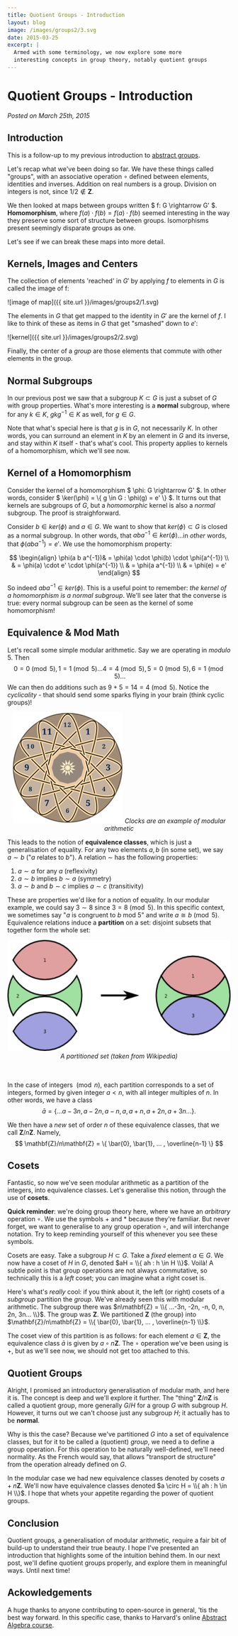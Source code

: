 ```yaml
---
title: Quotient Groups - Introduction
layout: blog
image: /images/groups2/3.svg
date: 2015-03-25
excerpt: |
  Armed with some terminology, we now explore some more 
  interesting concepts in group theory, notably quotient groups
---
```



# Quotient Groups - Introduction

_Posted on March 25th, 2015_


## Introduction

This is a follow-up to my previous introduction 
to [abstract groups](/mathematics/2015-02-26-groups.html).

Let's recap what we've been doing so far. We have these things called "groups", with 
an associative operation $\circ$ defined between elements, identities and 
inverses. Addition on real numbers is a group. Division on integers is not, since $1/2 \notin \mathbf{Z}$.

We then looked at maps between groups written $ f: G \rightarrow G' $. **Homomorphism**, 
where $f(a) \cdot f(b) = f(a) \cdot f(b)$ seemed interesting in the way they preserve some 
sort of structure between groups. Isomorphisms present seemingly disparate groups as one.

Let's see if we can break these maps into more detail.

## Kernels, Images and Centers

The collection of elements 'reached' in $G'$ by applying $f$ to elements in $G$ is called the image of f:

![image of map]({{ site.url }}/images/groups2/1.svg)

The elements in $G$ that get mapped to the identity in $G'$ are the kernel of $f$. I like to think of these as items in $G$ that get "smashed" down to $e'$:

![kernel]({{ site.url }}/images/groups2/2.svg)

Finally, the center of a _group_ are those elements that commute with other elements in the group.

## Normal Subgroups

In our previous post we saw that a subgroup $K \subset G$ is just a subset of $G$ with group properties. What's more interesting is a **normal** subgroup, where for any $k \in K$, $g k g^{-1} \in K$ as well, for $g \in G$.

Note that what's special here is that $g$ is in $G$, not necessarily $K$. In other words, you can surround an element in $K$ by an element in $G$ and its inverse, and stay within $K$ itself - that's what's cool. This property applies to kernels of a homomorphism, which we'll see now.


## Kernel of a Homomorphism

Consider the kernel of a homomorphism $ \phi: G \rightarrow G' $. In other words, consider 
$ \ker(\phi) = \\{ g \in G : \phi(g) = e' \\} $. It turns out that kernels are subgroups of $G$, but a _homomorphic_ kernel is also a _normal_ subgroup. The proof is straighforward.

Consider $b \in ker(\phi)$ and $a \in G$. We want to show that $ker(\phi) \subset G$ is closed as a normal subgroup. In other words, that $a b a^{-1} \in ker(\phi)$...in _other_ words, that $\phi(a b a^{-1}) = e'$. We use the homomorphism property:

$$
\begin{align}
	\phi(a b a^{-1})& = \phi(a) \cdot \phi(b) \cdot \phi(a^{-1}) \\
	& = \phi(a) \cdot e' \cdot \phi(a^{-1}) \\
	& = \phi(a a^{-1}) \\
	& = \phi(e) = e'
\end{align}
$$

So indeed $a b a^{-1} \in ker(\phi)$. This is a useful point to remember: _the kernel of a homomorphism is a normal subgroup_. We'll see later that the converse is true: every normal subgroup can be seen as the kernel of some homomorphism!


## Equivalence & Mod Math

<!-- todo prime order groups -->

Let's recall some simple modular arithmetic. Say we are operating in _modulo_ 5. Then
$$0 = 0 \pmod 5, 1 = 1 \pmod 5...4 = 4 \pmod5, 5 = 0 \pmod 5, 6 = 1 \pmod 5...$$
We can then do additions such as $9 + 5 = 14 = 4 \pmod 5$. Notice the _cyclicality_ - that should send some sparks flying in your brain (think cyclic groups)!


<center>
	<img src="/images/groups2/3.svg" style="height: 250px;" />
	<em>Clocks are an example of modular arithmetic</em>
</center>


This leads to the notion of **equivalence classes**, which is just a generalisation of equality. For any two elements $a, b$ (in some set), we say $a \sim b$ ("$a$ relates to $b$"). A relation $\sim$ has the following properties:

1. $a \sim a$ for any $a$ (reflexivity)
2. $a \sim b$ implies $b  \sim  a$ (symmetry)
3. $a \sim b$ and $b \sim c$ implies $a \sim c$ (transitivity)

These are properties we'd like for a notion of equality. In our modular example, we could say $3 \sim 8$ since $3 = 8 \pmod 5$. In this specific context, we sometimes say "$a$ is congruent to $b$ mod 5" and write $a \cong b \pmod 5$. Equivalence relations induce a **partition** on a set: disjoint subsets that together form the whole set:


<center>
	<img src="/images/groups2/4.png" style="height: 250px;" />
	<div><em>A partitioned set (taken from Wikipedia)</em></div>
	<br /><br />
</center>

In the case of integers $\pmod n$, each partition corresponds to a set of integers, formed by given integer $a < n$, with all integer multiples of $n$. In other words, we have a class 
$$
	\bar{a} = \{  ...a-3n, a-2n, a-n, a, a + n, a + 2n, a + 3n... \}.
$$

We then have a _new_ set of order $n$ of these equivalence classes, that we call 
$\mathbf{Z}/n\mathbf{Z}$. Namely,
$$
	\mathbf{Z}/n\mathbf{Z} = \{ \bar{0}, \bar{1}, ... , \overline{n-1} \}
$$


## Cosets

Fantastic, so now we've seen modular arithmetic as a partition of the integers, into equivalence classes. Let's generalise this notion, through the use of **cosets**.

**Quick reminder**: we're doing group theory here, where we have an _arbitrary_ operation $\circ$. We use the symbols $+$ and $*$ because they're familiar. But never forget, we want to generalise to any group operation $\circ$, and will interchange notation. Try to keep reminding yourself of this whenever you see these symbols.

Cosets are easy. Take a subgroup $H \subset G$. Take a _fixed_ element $a \in G$. We now have a coset of $H$ in $G$, denoted $aH = \\{ ah : h \in H \\}$. Voilà! A subtle point is that group operations are not always commutative, so technically this is a _left_ coset; you can imagine what a right coset is. 

Here's what's _really_ cool: if you think about it, the left (or right) cosets of a _subgroup_ partition the _group_. We've already seen this with modular arithmetic. The subgroup there was $n\mathbf{Z} = \\{ ...-3n, -2n, -n, 0, n, 2n, 3n... \\}$. The group was 
$\mathbf{Z}$. We partitioned $\mathbf{Z}$ (the group) into $\mathbf{Z}/n\mathbf{Z} = \\{ \bar{0}, \bar{1}, ... , \overline{n-1} \\}$.

The coset view of this partition is as follows: for each element $a \in \mathbf{Z}$, the equivalence class $\bar{a}$ is given by $a \circ n\mathbf{Z}$. The $\circ$ operation we've been using is $+$, but as we'll see now, we should not get too attached to this.


## Quotient Groups

Alright, I promised an introductory generalisation of modular math, and here it is. The concept is deep and we'll explore it further. The "thing" $\mathbf{Z}/n\mathbf{Z}$ is called a quotient group, more generally $G / H$ for a group $G$ with subgroup $H$. However, it turns out we can't choose just any subgroup $H$; it actually has to be 
**normal**.

Why is this the case? Because we've partitioned $G$ into a set of equivalence classes, but for it to be called a (quotient) _group_, we need a to define a group operation. For this operation to be naturally well-defined, we'll need normality. As the French would say, that allows "transport de structure" from the operation already defined on $G$.

In the modular case we had new equivalence classes denoted by cosets $a + n\mathbf{Z}$. We'll now have equivalence classes denoted $a \circ H = \\{ ah : h \in H \\}$. I hope that whets your appetite regarding the power of quotient groups.


## Conclusion

Quotient groups, a generalisation of modular arithmetic, require a fair bit of build-up to understand their true beauty. I hope I've presented an introduction that highlights some of the intuition behind them. In our next post, we'll define quotient groups properly, and explore them in meaningful ways. Until next time!


## Ackowledgements

A huge thanks to anyone contributing to open-source in general, 'tis the best 
way forward. In this specific case, thanks to Harvard's online 
[Abstract Algebra course](http://www.extension.harvard.edu/open-learning-initiative/abstract-algebra).
